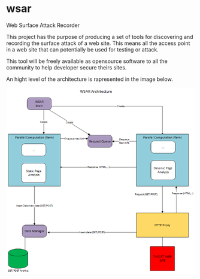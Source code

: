 wsar
====

Web Surface Attack Recorder




This project has the purpose of producing a set of tools for discovering and recording the surface attack of a web site. This means all the access point in a web site that can potentially be used for testing or attack.

This tool will be freely available as opensource software to all the community to help developer secure theirs sites.

An hight level of the architecture is rapresented in the image below.

![here](https://github.com/escube/wsar/blob/master/images/progetti_wsra.png)


